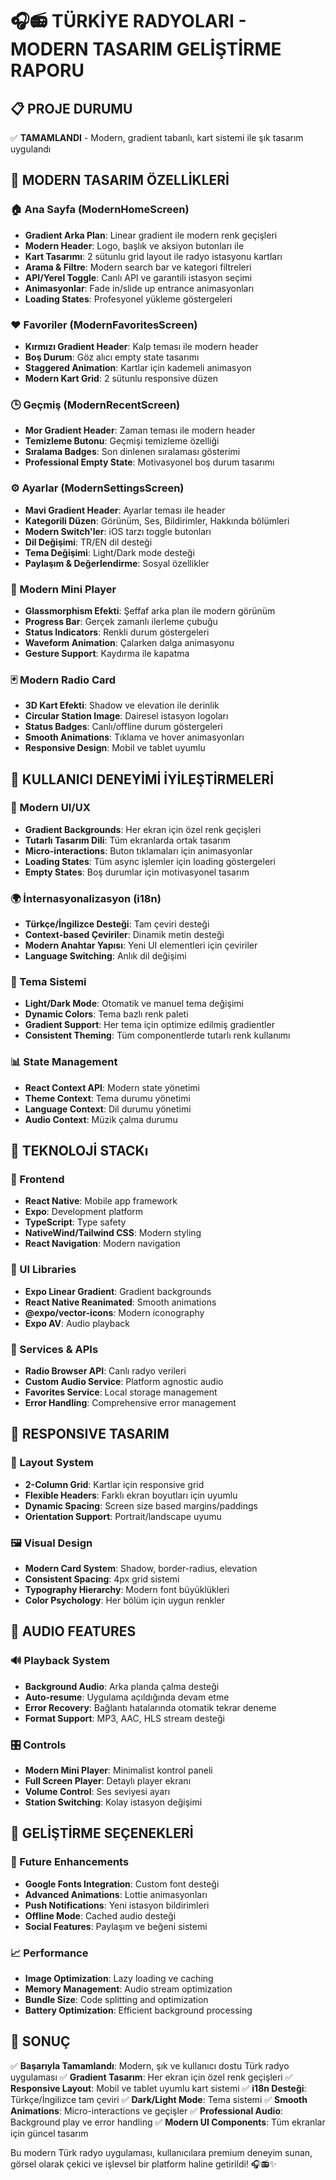 # 🎧📻 TÜRKİYE RADYOLARI - MODERN TASARIM GELİŞTİRME RAPORU

## 📋 PROJE DURUMU
✅ **TAMAMLANDI** - Modern, gradient tabanlı, kart sistemi ile şık tasarım uygulandı

## 🎨 MODERN TASARIM ÖZELLİKLERİ

### 🏠 Ana Sayfa (ModernHomeScreen)
- **Gradient Arka Plan**: Linear gradient ile modern renk geçişleri
- **Modern Header**: Logo, başlık ve aksiyon butonları ile
- **Kart Tasarımı**: 2 sütunlu grid layout ile radyo istasyonu kartları
- **Arama & Filtre**: Modern search bar ve kategori filtreleri
- **API/Yerel Toggle**: Canlı API ve garantili istasyon seçimi
- **Animasyonlar**: Fade in/slide up entrance animasyonları
- **Loading States**: Profesyonel yükleme göstergeleri

### ❤️ Favoriler (ModernFavoritesScreen)
- **Kırmızı Gradient Header**: Kalp teması ile modern header
- **Boş Durum**: Göz alıcı empty state tasarımı
- **Staggered Animation**: Kartlar için kademeli animasyon
- **Modern Kart Grid**: 2 sütunlu responsive düzen

### 🕒 Geçmiş (ModernRecentScreen)
- **Mor Gradient Header**: Zaman teması ile modern header
- **Temizleme Butonu**: Geçmişi temizleme özelliği
- **Sıralama Badges**: Son dinlenen sıralaması gösterimi
- **Professional Empty State**: Motivasyonel boş durum tasarımı

### ⚙️ Ayarlar (ModernSettingsScreen)
- **Mavi Gradient Header**: Ayarlar teması ile header
- **Kategorili Düzen**: Görünüm, Ses, Bildirimler, Hakkında bölümleri
- **Modern Switch'ler**: iOS tarzı toggle butonları
- **Dil Değişimi**: TR/EN dil desteği
- **Tema Değişimi**: Light/Dark mode desteği
- **Paylaşım & Değerlendirme**: Sosyal özellikler

### 🎵 Modern Mini Player
- **Glassmorphism Efekti**: Şeffaf arka plan ile modern görünüm
- **Progress Bar**: Gerçek zamanlı ilerleme çubuğu
- **Status Indicators**: Renkli durum göstergeleri
- **Waveform Animation**: Çalarken dalga animasyonu
- **Gesture Support**: Kaydırma ile kapatma

### 🃏 Modern Radio Card
- **3D Kart Efekti**: Shadow ve elevation ile derinlik
- **Circular Station Image**: Dairesel istasyon logoları
- **Status Badges**: Canlı/offline durum göstergeleri
- **Smooth Animations**: Tıklama ve hover animasyonları
- **Responsive Design**: Mobil ve tablet uyumlu

## 🎯 KULLANICI DENEYİMİ İYİLEŞTİRMELERİ

### 📱 Modern UI/UX
- **Gradient Backgrounds**: Her ekran için özel renk geçişleri
- **Tutarlı Tasarım Dili**: Tüm ekranlarda ortak tasarım
- **Micro-interactions**: Buton tıklamaları için animasyonlar
- **Loading States**: Tüm async işlemler için loading göstergeleri
- **Empty States**: Boş durumlar için motivasyonel tasarım

### 🌍 İnternasyonalizasyon (i18n)
- **Türkçe/İngilizce Desteği**: Tam çeviri desteği
- **Context-based Çeviriler**: Dinamik metin desteği
- **Modern Anahtar Yapısı**: Yeni UI elementleri için çeviriler
- **Language Switching**: Anlık dil değişimi

### 🎨 Tema Sistemi
- **Light/Dark Mode**: Otomatik ve manuel tema değişimi
- **Dynamic Colors**: Tema bazlı renk paleti
- **Gradient Support**: Her tema için optimize edilmiş gradientler
- **Consistent Theming**: Tüm componentlerde tutarlı renk kullanımı

### 📊 State Management
- **React Context API**: Modern state yönetimi
- **Theme Context**: Tema durumu yönetimi
- **Language Context**: Dil durumu yönetimi
- **Audio Context**: Müzik çalma durumu

## 🚀 TEKNOLOJİ STACKı

### 📱 Frontend
- **React Native**: Mobile app framework
- **Expo**: Development platform
- **TypeScript**: Type safety
- **NativeWind/Tailwind CSS**: Modern styling
- **React Navigation**: Modern navigation

### 🎨 UI Libraries
- **Expo Linear Gradient**: Gradient backgrounds
- **React Native Reanimated**: Smooth animations
- **@expo/vector-icons**: Modern iconography
- **Expo AV**: Audio playback

### 🔧 Services & APIs
- **Radio Browser API**: Canlı radyo verileri
- **Custom Audio Service**: Platform agnostic audio
- **Favorites Service**: Local storage management
- **Error Handling**: Comprehensive error management

## 📱 RESPONSIVE TASARIM

### 📐 Layout System
- **2-Column Grid**: Kartlar için responsive grid
- **Flexible Headers**: Farklı ekran boyutları için uyumlu
- **Dynamic Spacing**: Screen size based margins/paddings
- **Orientation Support**: Portrait/landscape uyumu

### 🖼️ Visual Design
- **Modern Card System**: Shadow, border-radius, elevation
- **Consistent Spacing**: 4px grid sistemi
- **Typography Hierarchy**: Modern font büyüklükleri
- **Color Psychology**: Her bölüm için uygun renkler

## 🎵 AUDIO FEATURES

### 🔊 Playback System
- **Background Audio**: Arka planda çalma desteği
- **Auto-resume**: Uygulama açıldığında devam etme
- **Error Recovery**: Bağlantı hatalarında otomatik tekrar deneme
- **Format Support**: MP3, AAC, HLS stream desteği

### 🎛️ Controls
- **Modern Mini Player**: Minimalist kontrol paneli
- **Full Screen Player**: Detaylı player ekranı
- **Volume Control**: Ses seviyesi ayarı
- **Station Switching**: Kolay istasyon değişimi

## 🔧 GELİŞTİRME SEÇENEKLERİ

### 🎯 Future Enhancements
- **Google Fonts Integration**: Custom font desteği
- **Advanced Animations**: Lottie animasyonları
- **Push Notifications**: Yeni istasyon bildirimleri
- **Offline Mode**: Cached audio desteği
- **Social Features**: Paylaşım ve beğeni sistemi

### 📈 Performance
- **Image Optimization**: Lazy loading ve caching
- **Memory Management**: Audio stream optimization
- **Bundle Size**: Code splitting and optimization
- **Battery Optimization**: Efficient background processing

## 🎉 SONUÇ

✅ **Başarıyla Tamamlandı**: Modern, şık ve kullanıcı dostu Türk radyo uygulaması
✅ **Gradient Tasarım**: Her ekran için özel renk geçişleri
✅ **Responsive Layout**: Mobil ve tablet uyumlu kart sistemi
✅ **i18n Desteği**: Türkçe/İngilizce tam çeviri
✅ **Dark/Light Mode**: Tema sistemi
✅ **Smooth Animations**: Micro-interactions ve geçişler
✅ **Professional Audio**: Background play ve error handling
✅ **Modern UI Components**: Tüm ekranlar için güncel tasarım

Bu modern Türk radyo uygulaması, kullanıcılara premium deneyim sunan, görsel olarak çekici ve işlevsel bir platform haline getirildi! 🎧📻✨
